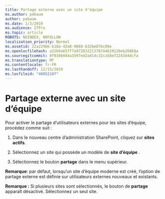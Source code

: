 ```yaml
---
title: Partage externe avec un site d’équipe
ms.author: pebaum
author: pebaum
ms.date: 1/3/2019
ms.audience: ITPro
ms.topic: article
ROBOTS: NOINDEX, NOFOLLOW
localization_priority: Normal
ms.assetid: 22a229b6-b18a-43a8-9868-b32be87bc09e
ms.openlocfilehash: a32b9a657f7a97203221378744619120eb28868a
ms.sourcegitcommit: 0f0186044a3597e42ad14c32ca58e7224344dcfa
ms.translationtype: MT
ms.contentlocale: fr-FR
ms.lasthandoff: 12/15/2019
ms.locfileid: "40052107"
---
```

# <a name="external-sharing-with-a-team-site"></a>Partage externe avec un site d’équipe

Pour activer le partage d’utilisateurs externes pour les sites d’équipe, procédez comme suit : 
  
1. Dans le nouveau centre d’administration SharePoint, cliquez sur **sites actifs**.
  
2. Sélectionnez un site qui possède un modèle de **site d’équipe** . 
  
3. Sélectionnez le bouton **partage** dans le menu supérieur. 
  
 **Remarque**: par défaut, lorsqu’un site d’équipe moderne est créé, l’option de partage externe est définie sur utilisateurs externes nouveaux et existants. 
  
 **Remarque :** Si plusieurs sites sont sélectionnés, le bouton de **partage** apparaît désactivé. Sélectionnez un seul site. 
  

